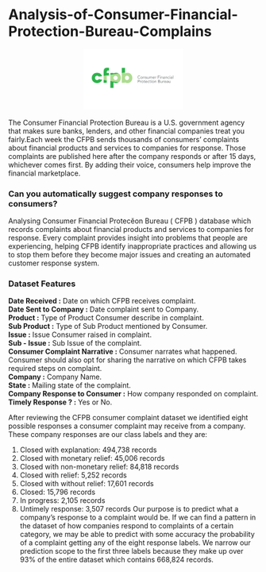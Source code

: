 # Analysis-of-Consumer-Financial-Protection-Bureau-Complains

<p align="center">
  <img src="https://github.com/Shringa13/Analysis-of-Consumer-Financial-Protection-Bureau-Complains/blob/master/imgs/CFPB_RGB-1024x623.png" width="200" title="Crime Rate">
</p>
The Consumer Financial Protection Bureau is a U.S. government agency that makes sure banks, lenders, and other financial companies treat you fairly.Each week the CFPB sends thousands of consumers’ complaints about financial products and services to companies for response. Those complaints are published here after the company responds or after 15 days, whichever comes first. By adding their voice, consumers help improve the financial marketplace.

### Can you automatically suggest company responses to consumers?
Analysing Consumer Financial Protecĕon Bureau ( CFPB ) database which records complaints about financial products and services to companies for response. Every complaint provides insight into problems that people are experiencing, helping CFPB identify inappropriate practices and allowing us to stop them before they become major issues and creating an automated customer response system.

### Dataset Features

**Date Received  :**               Date on which CFPB receives complaint.  
**Date Sent to Company  :**        Date complaint sent to Company.  
**Product :**                      Type of Product Consumer describe in complaint.  
**Sub Product :**                  Type of Sub Product mentioned by Consumer.  
**Issue :**                        Issue Consumer raised in complaint.  
**Sub - Issue :**                  Sub Issue of the complaint.  
**Consumer Complaint Narrative :** Consumer narrates what happened. Consumer should also opt for sharing the narrative on which CFPB                                        takes required steps on complaint.  
**Company :**                      Company Name.  
**State :**                        Mailing state of the complaint.  
**Company Response to Consumer :** How company responded on complaint.  
**Timely Response ? :**            Yes or No.  

After reviewing the CFPB consumer complaint dataset we identified eight possible responses a consumer complaint may receive from a company. These company responses are our class labels and they are:
1. Closed with explanation: 494,738 records
2. Closed with monetary relief: 45,006 records
3. Closed with non-monetary relief: 84,818 records
4. Closed with relief: 5,252 records
5. Closed with without relief: 17,601 records
6. Closed: 15,796 records
7. In progress: 2,105 records
8. Untimely response: 3,507 records
Our purpose is to predict what a company’s response to a complaint would be. If we can find a pattern in the dataset of how companies respond to complaints of a certain category, we may be able to predict with some accuracy the probability of a complaint getting any of the eight response labels. We narrow our prediction scope to the first three labels because they make up over 93% of the entire dataset which contains 668,824 records.

